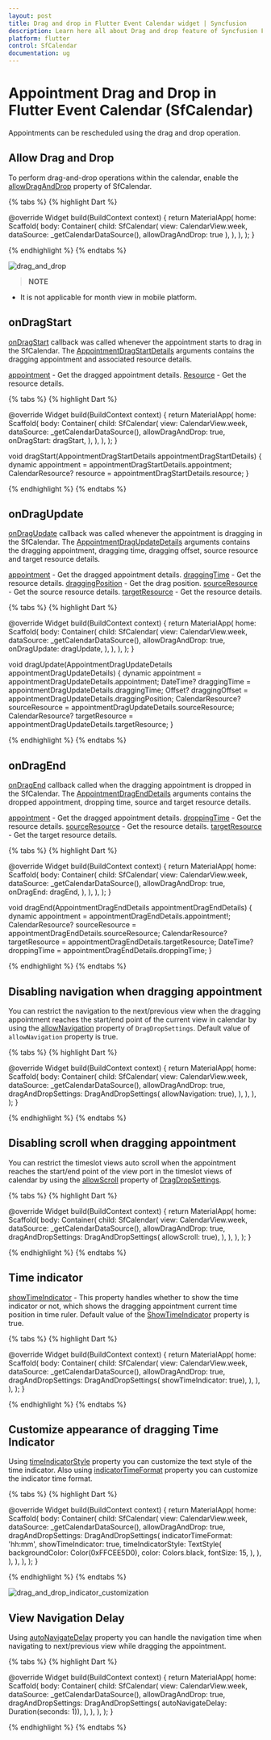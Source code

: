 ```yaml
---
layout: post 
title: Drag and drop in Flutter Event Calendar widget | Syncfusion
description: Learn here all about Drag and drop feature of Syncfusion Flutter Event Calendar (SfCalendar) widget and more.
platform: flutter
control: SfCalendar
documentation: ug
---
```


# Appointment Drag and Drop in Flutter Event Calendar (SfCalendar)

Appointments can be rescheduled using the drag and drop operation.

## Allow Drag and Drop

To perform drag-and-drop operations within the calendar, enable the [allowDragAndDrop]() property of SfCalendar.

{% tabs %}
{% highlight Dart %}

@override
Widget build(BuildContext context) {
  return MaterialApp(
    home: Scaffold(
      body: Container(
        child: SfCalendar(
            view: CalendarView.week,
            dataSource: _getCalendarDataSource(),
            allowDragAndDrop: true
        ),
      ),
    ),
  );
}

{% endhighlight %}
{% endtabs %}

![drag_and_drop](images/appointments/dragdrop.gif)

>**NOTE**
* It is not applicable for month view in mobile platform.

## onDragStart

[onDragStart]() callback was called whenever the appointment starts to drag in the SfCalendar. The [AppointmentDragStartDetails]() arguments contains the dragging appointment and associated resource details. 

[appointment]() - Get the dragged appointment details. 
[Resource]() - Get the resource details.

{% tabs %}
{% highlight Dart %}

@override
Widget build(BuildContext context) {
  return MaterialApp(
    home: Scaffold(
      body: Container(
        child: SfCalendar(
          view: CalendarView.week,
          dataSource: _getCalendarDataSource(),
		  allowDragAndDrop: true,
		  onDragStart: dragStart,
        ),
      ),
    ),
  );
}

void dragStart(AppointmentDragStartDetails appointmentDragStartDetails) {
  dynamic appointment = appointmentDragStartDetails.appointment;
  CalendarResource? resource = appointmentDragStartDetails.resource;
}

{% endhighlight %}
{% endtabs %}

## onDragUpdate

[onDragUpdate]() callback was called whenever the appointment is dragging in the SfCalendar. The [AppointmentDragUpdateDetails]() arguments contains the dragging appointment, dragging time, dragging offset, source resource and target resource details. 

[appointment]() - Get the dragged appointment details. 
[draggingTime]() - Get the resource details.
[draggingPosition]() - Get the drag position.
[sourceResource]() - Get the source resource details.
[targetResource]() - Get the resource details.

{% tabs %}
{% highlight Dart %}

@override
Widget build(BuildContext context) {
  return MaterialApp(
    home: Scaffold(
      body: Container(
        child: SfCalendar(
          view: CalendarView.week,
          dataSource: _getCalendarDataSource(),
		  allowDragAndDrop: true,
		  onDragUpdate: dragUpdate,
        ),
      ),
    ),
  );
}

void dragUpdate(AppointmentDragUpdateDetails appointmentDragUpdateDetails) {
  dynamic appointment = appointmentDragUpdateDetails.appointment;
  DateTime? draggingTime = appointmentDragUpdateDetails.draggingTime;
  Offset? draggingOffset = appointmentDragUpdateDetails.draggingPosition;
  CalendarResource? sourceResource = appointmentDragUpdateDetails.sourceResource;
  CalendarResource? targetResource = appointmentDragUpdateDetails.targetResource;
}

{% endhighlight %}
{% endtabs %}

## onDragEnd

[onDragEnd]() callback called when the dragging appointment is dropped in the SfCalendar. The [AppointmentDragEndDetails]() arguments contains the dropped appointment, dropping time, source and target resource details. 

[appointment]() - Get the dragged appointment details. 
[droppingTime]() - Get the resource details.
[sourceResource]() - Get the resource details.
[targetResource]() - Get the target resource details.

{% tabs %}
{% highlight Dart %}

@override
Widget build(BuildContext context) {
  return MaterialApp(
    home: Scaffold(
      body: Container(
        child: SfCalendar(
          view: CalendarView.week,
          dataSource: _getCalendarDataSource(),
		  allowDragAndDrop: true,
		  onDragEnd: dragEnd,
        ),
      ),
    ),
  );
}

void dragEnd(AppointmentDragEndDetails appointmentDragEndDetails) {
  dynamic appointment = appointmentDragEndDetails.appointment!;
  CalendarResource? sourceResource = appointmentDragEndDetails.sourceResource;
  CalendarResource? targetResource = appointmentDragEndDetails.targetResource;
  DateTime? droppingTime = appointmentDragEndDetails.droppingTime;
}

{% endhighlight %}
{% endtabs %}

## Disabling navigation when dragging appointment

You can restrict the navigation to the next/previous view when the dragging appointment reaches the start/end point of the current view in calendar by using the [allowNavigation]() property of `DragDropSettings`. Default value of `allowNavigation` property is true.

{% tabs %}
{% highlight Dart %}

@override
Widget build(BuildContext context) {
  return MaterialApp(
    home: Scaffold(
      body: Container(
        child: SfCalendar(
          view: CalendarView.week,
          dataSource: _getCalendarDataSource(),
          allowDragAndDrop: true,
          dragAndDropSettings: DragAndDropSettings(
              allowNavigation: true),
        ),
      ),
    ),
  );
}
	
{% endhighlight %}
{% endtabs %}

## Disabling scroll when dragging appointment

You can restrict the timeslot views auto scroll when the appointment reaches the start/end point of the view port in the timeslot views of calendar by using the [allowScroll]() property of [DragDropSettings]().

{% tabs %}
{% highlight Dart %}

@override
Widget build(BuildContext context) {
  return MaterialApp(
    home: Scaffold(
      body: Container(
        child: SfCalendar(
          view: CalendarView.week,
          dataSource: _getCalendarDataSource(),
          allowDragAndDrop: true,
          dragAndDropSettings: DragAndDropSettings(
              allowScroll: true),
        ),
      ),
    ),
  );
}
	
{% endhighlight %}
{% endtabs %}

## Time indicator

[showTimeIndicator]() - This property handles whether to show the time indicator or not, which shows the dragging appointment current time position in time ruler. Default value of the [ShowTimeIndicator]() property is true.

{% tabs %}
{% highlight Dart %}

@override
Widget build(BuildContext context) {
  return MaterialApp(
    home: Scaffold(
      body: Container(
        child: SfCalendar(
          view: CalendarView.week,
          dataSource: _getCalendarDataSource(),
          allowDragAndDrop: true,
          dragAndDropSettings: DragAndDropSettings(
              showTimeIndicator: true),
        ),
      ),
    ),
  );
}
	
{% endhighlight %}
{% endtabs %}

## Customize appearance of dragging Time Indicator

Using [timeIndicatorStyle]() property you can customize the text style of the time indicator. Also using [indicatorTimeFormat]() property you can customize the indicator time format.

{% tabs %}
{% highlight Dart %}

@override
Widget build(BuildContext context) {
  return MaterialApp(
    home: Scaffold(
      body: Container(
        child: SfCalendar(
          view: CalendarView.week,
          dataSource: _getCalendarDataSource(),
          allowDragAndDrop: true,
          dragAndDropSettings: DragAndDropSettings(
            indicatorTimeFormat: 'hh:mm',
            showTimeIndicator: true,
            timeIndicatorStyle: TextStyle(
              backgroundColor: Color(0xFFCEE5D0),
              color: Colors.black,
              fontSize: 15,
            ),
          ),
        ),
      ),
    ),
  );
}
	
{% endhighlight %}
{% endtabs %}

![drag_and_drop_indicator_customization](images/appointments/dragtime_customization.gif)

## View Navigation Delay

Using [autoNavigateDelay]() property you can handle the navigation time when navigating to next/previous view while dragging the appointment.

{% tabs %}
{% highlight Dart %}

@override
Widget build(BuildContext context) {
  return MaterialApp(
    home: Scaffold(
      body: Container(
        child: SfCalendar(
          view: CalendarView.week,
          dataSource: _getCalendarDataSource(),
          allowDragAndDrop: true,
          dragAndDropSettings: DragAndDropSettings(
              autoNavigateDelay: Duration(seconds: 1)),
        ),
      ),
    ),
  );
}
	
{% endhighlight %}
{% endtabs %}